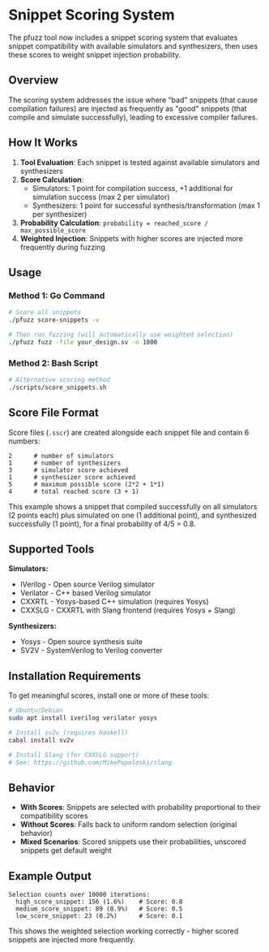 # Snippet Scoring System

The pfuzz tool now includes a snippet scoring system that evaluates snippet compatibility with available simulators and synthesizers, then uses these scores to weight snippet injection probability.

## Overview

The scoring system addresses the issue where "bad" snippets (that cause compilation failures) are injected as frequently as "good" snippets (that compile and simulate successfully), leading to excessive compiler failures.

## How It Works

1. **Tool Evaluation**: Each snippet is tested against available simulators and synthesizers
2. **Score Calculation**: 
   - Simulators: 1 point for compilation success, +1 additional for simulation success (max 2 per simulator)
   - Synthesizers: 1 point for successful synthesis/transformation (max 1 per synthesizer)
3. **Probability Calculation**: `probability = reached_score / max_possible_score`
4. **Weighted Injection**: Snippets with higher scores are injected more frequently during fuzzing

## Usage

### Method 1: Go Command
```bash
# Score all snippets
./pfuzz score-snippets -v

# Then run fuzzing (will automatically use weighted selection)
./pfuzz fuzz -file your_design.sv -n 1000
```

### Method 2: Bash Script
```bash
# Alternative scoring method
./scripts/score_snippets.sh
```

## Score File Format

Score files (`.sscr`) are created alongside each snippet file and contain 6 numbers:

```
2      # number of simulators
1      # number of synthesizers  
3      # simulator score achieved
1      # synthesizer score achieved
5      # maximum possible score (2*2 + 1*1)
4      # total reached score (3 + 1)
```

This example shows a snippet that compiled successfully on all simulators (2 points each) plus simulated on one (1 additional point), and synthesized successfully (1 point), for a final probability of 4/5 = 0.8.

## Supported Tools

**Simulators:**
- IVerilog - Open source Verilog simulator
- Verilator - C++ based Verilog simulator  
- CXXRTL - Yosys-based C++ simulation (requires Yosys)
- CXXSLG - CXXRTL with Slang frontend (requires Yosys + Slang)

**Synthesizers:**
- Yosys - Open source synthesis suite
- SV2V - SystemVerilog to Verilog converter

## Installation Requirements

To get meaningful scores, install one or more of these tools:

```bash
# Ubuntu/Debian
sudo apt install iverilog verilator yosys

# Install sv2v (requires Haskell)
cabal install sv2v

# Install Slang (for CXXSLG support)
# See: https://github.com/MikePopoloski/slang
```

## Behavior

- **With Scores**: Snippets are selected with probability proportional to their compatibility scores
- **Without Scores**: Falls back to uniform random selection (original behavior)
- **Mixed Scenarios**: Scored snippets use their probabilities, unscored snippets get default weight

## Example Output

```
Selection counts over 10000 iterations:
  high_score_snippet: 156 (1.6%)    # Score: 0.8 
  medium_score_snippet: 89 (0.9%)   # Score: 0.5
  low_score_snippet: 23 (0.2%)      # Score: 0.1
```

This shows the weighted selection working correctly - higher scored snippets are injected more frequently.